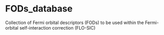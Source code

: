 # FODs_database
Collection of Fermi orbital descriptors (FODs) 
to be used within the Fermi-orbital self-interaction correction (FLO-SIC)
